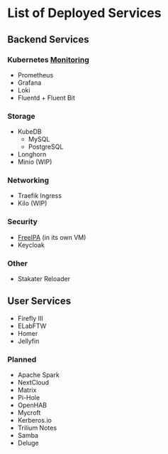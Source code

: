 # List of Deployed Services

## Backend Services

### Kubernetes [Monitoring](./monitoring.md)

- Prometheus
- Grafana
- Loki
- Fluentd + Fluent Bit

### Storage

- KubeDB
    - MySQL
    - PostgreSQL
- Longhorn
- Minio (WIP)

### Networking

- Traefik Ingress
- Kilo (WIP)

### Security

- [FreeIPA](./freeipa.md) (in its own VM)
- Keycloak

### Other

- Stakater Reloader

## User Services

- Firefly III
- ELabFTW
- Homer 
- Jellyfin

### Planned

- Apache Spark 
- NextCloud
- Matrix
- Pi-Hole
- OpenHAB
- Mycroft
- Kerberos.io
- Trilium Notes
- Samba 
- Deluge 


